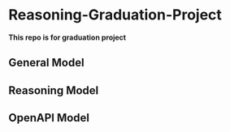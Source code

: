 # Reasoning-Graduation-Project
**This repo is for graduation project**

## General Model

## Reasoning Model

## OpenAPI Model
